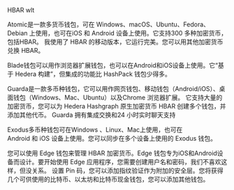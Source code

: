
HBAR wlt

Atomic是一款多货币钱包，可在 Windows、macOS、Ubuntu、Fedora、Debian 上使用，也可在iOS 和 Android 设备上使用。它支持300 多种加密货币，包括HBAR。
我使用了 HBAR 的移动版本，它运行完美。您可以用其他加密货币兑换 HBAR。


Blade钱包可以用作浏览器扩展钱包，也可以在Android和iOS设备上使用。它“基于 Hedera 构建”，但集成的功能比 HashPack 钱包少得多。


Guarda是一款多币种钱包，它可以用作网页钱包、移动钱包（Android/iOS）、桌面钱包（Windows、Mac、Ubuntu）以及Chrome 浏览器扩展。
它支持大量的加密货币，您可以为 Hedera Hashgraph 原生加密货币 HBAR 创建多个钱包，并添加其他代币。
Guarda 拥有集成交换和24 小时实时聊天支持


Exodus多币种钱包可在Windows 、Linux、Mac上使用，也可在Android 和 iOS 设备上使用。您可以同步在多个设备上使用的 Exodus 钱包。


您可以使用 Edge 钱包来管理 HBAR 加密货币。Edge 钱包专为iOS和Android设备而设计。要开始使用 Edge 应用程序，您需要创建用户名和密码，我们不喜欢这样，但没关系。
设置 Pin 码，您可以添加指纹验证作为附加的安全层。您将获得几个可供使用的比特币、以太坊和比特币现金钱包，您可以添加其他钱包。

